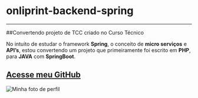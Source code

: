 # onliprint-backend-spring

---

##Convertendo projeto de TCC criado no Curso Técnico

No intuito de estudar o framework **Spring**, o conceito de **micro serviços** e **API’s**, estou convertendo um projeto que primeiramente foi escrito em **PHP**, para **JAVA** com **SpringBoot**.



[Acesse meu GitHub](https://github.com/brunolvieira)
---
![Minha foto de perfil](https://avatars2.githubusercontent.com/u/51804080?s=460&u=8b00e635d4207b3bbd12e5436c2048174b150715&v=4)

